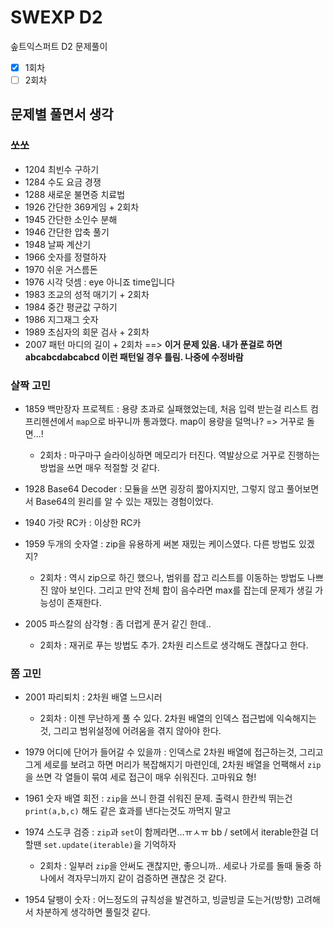 # SWEXP D2

솦트익스퍼트 D2 문제풀이

- [x] 1회차
- [ ] 2회차

## 문제별 풀면서 생각

### 쏘쏘

- 1204 최빈수 구하기
- 1284 수도 요금 경쟁
- 1288 새로운 불면증 치료법
- 1926 간단한 369게임 + 2회차
- 1945 간단한 소인수 분해
- 1946 간단한 압축 풀기
- 1948 날짜 계산기
- 1966 숫자를 정렬하자
- 1970 쉬운 거스름돈
- 1976 시각 덧셈 : eye 아니죠 time입니다
- 1983 조교의 성적 매기기 + 2회차
- 1984 중간 평균값 구하기
- 1986 지그재그 숫자
- 1989 초심자의 회문 검사 + 2회차
- 2007 패턴 마디의 길이 + 2회차 ==> __이거 문제 있음. 내가 푼걸로 하면 abcabcdabcabcd 이런 패턴일 경우 틀림. 나중에 수정바람__

### 살짝 고민

- 1859 백만장자 프로젝트 : 용량 초과로 실패했었는데, 처음 입력 받는걸 리스트 컴프리헨션에서 `map`으로 바꾸니까 통과했다. map이 용량을 덜먹나? => 거꾸로 돌면...!
    - 2회차 : 마구마구 슬라이싱하면 메모리가 터진다. 역발상으로 거꾸로 진행하는 방법을 쓰면 매우 적절할 것 같다.

- 1928 Base64 Decoder : 모듈을 쓰면 굉장히 짧아지지만, 그렇지 않고 풀어보면서 Base64의 원리를 알 수 있는 재밌는 경험이었다.

- 1940 가랏 RC카 : 이상한 RC카

- 1959 두개의 숫자열 : zip을 유용하게 써본 재밌는 케이스였다. 다른 방법도 있겠지?
    - 2회차 : 역시 zip으로 하긴 했으나, 범위를 잡고 리스트를 이동하는 방법도 나쁘진 않아 보인다. 그리고 만약 전체 합이 음수라면 max를 잡는데 문제가 생길 가능성이 존재한다.

- 2005 파스칼의 삼각형 : 좀 더럽게 푼거 같긴 한데..
    - 2회차 : 재귀로 푸는 방법도 추가. 2차원 리스트로 생각해도 괜찮다고 한다. 

### 쫌 고민

- 2001 파리퇴치 : 2차원 배열 느므시러
    - 2회차 : 이젠 무난하게 풀 수 있다. 2차원 배열의 인덱스 접근법에 익숙해지는것, 그리고 범위설정에 어려움을 겪지 않아야 한다.

- 1979 어디에 단어가 들어갈 수 있을까 : 인덱스로 2차원 배열에 접근하는것, 그리고 그게 세로를 보려고 하면 머리가 복잡해지기 마련인데, 2차원 배열을 언팩해서 `zip`을 쓰면 각 열들이 묶여 세로 접근이 매우 쉬워진다. 고마워요 형!

- 1961 숫자 배열 회전 : `zip`을 쓰니 한결 쉬워진 문제. 출력시 한칸씩 뛰는건 `print(a,b,c)` 해도 같은 효과를 낸다는것도 까먹지 말고

- 1974 스도쿠 검증 : `zip`과 `set`이 함께라면...ㅠㅅㅠ bb / set에서 iterable한걸 더할땐 `set.update(iterable)`을 기억하자
    - 2회차 : 일부러 `zip`을 안써도 괜찮지만, 좋으니까.. 세로나 가로를 돌때 둘중 하나에서 격자무늬까지 같이 검증하면 괜찮은 것 같다. 

- 1954 달팽이 숫자 : 어느정도의 규칙성을 발견하고, 빙글빙글 도는거(방향) 고려해서 차분하게 생각하면 풀릴것 같다.